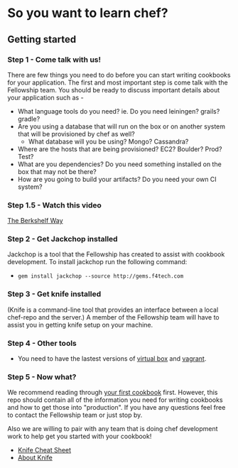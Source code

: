 # So you want to learn chef?

## Getting started

### Step 1 - Come talk with us!
There are few things you need to do before you can start writing cookbooks for your application. The first and most important step is come talk with the Fellowship team. You should be ready to discuss important details about your application such as - 
  * What language tools do you need? ie. Do you need leiningen? grails? gradle?
  * Are you using a database that will run on the box or on another system that will be provisioned by chef as well?
    * What database will you be using? Mongo? Cassandra?
  * Where are the hosts that are being provisioned? EC2? Boulder? Prod? Test?
  * What are you dependencies? Do you need something installed on the box that may not be there? 
  * How are you going to build your artifacts? Do you need your own CI system?

### Step 1.5 - Watch this video
[The Berkshelf Way](http://youtu.be/hYt0E84kYUI)

### Step 2 - Get Jackchop installed
Jackchop is a tool that the Fellowship has created to assist with cookbook development. To install jackchop run the following command:
* `gem install jackchop --source http://gems.f4tech.com`

### Step 3 - Get knife installed
(Knife is a command-line tool that provides an interface between a local chef-repo and the server.)
A member of the Fellowship team will have to assist you in getting knife setup on your machine.

### Step 4 - Other tools
* You need to have the lastest versions of [virtual box](https://www.virtualbox.org/wiki/Downloads) and [vagrant](http://downloads.vagrantup.com/).

### Step 5 - Now what?
We recommend reading through [your first cookbook](your-first-cookbook.md) first. However, this repo should contain all of the information you need for writing cookbooks and how to get those into "production". If you have any questions feel free to contact the Fellowship team or just stop by.

Also we are willing to pair with any team that is doing chef development work to help get you started with your cookbook!

* [Knife Cheat Sheet](http://docs.opscode.com/_images/qr_knife_web.png)
* [About Knife](http://docs.opscode.com/knife.html)
